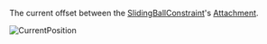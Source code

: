 The current offset between the [SlidingBallConstraint](https://developer.roblox.com/en-us/api-reference/class/SlidingBallConstraint)'s [Attachment](https://developer.roblox.com/en-us/api-reference/class/Attachment).

![CurrentPosition](https://developer.roblox.com/assets/blt51716209ab3dcf43/SlidingBallConstraintCurrentPosition.png)